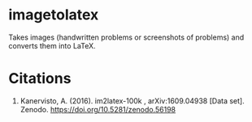 # imagetolatex
Takes images (handwritten problems or screenshots of problems) and converts them into LaTeX.
# Citations
1. Kanervisto, A. (2016). im2latex-100k , arXiv:1609.04938 [Data set]. Zenodo. https://doi.org/10.5281/zenodo.56198
